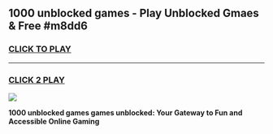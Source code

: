 
## 1000 unblocked games - Play Unblocked Gmaes & Free #m8dd6
<h3>
<a href="https://news.freeplayer.one?title=1000_unblocked_games&ref=24F">CLICK TO PLAY</a></h3>
<hr>

<h3>
<a href="https://news.freeplayer.one?title=1000_unblocked_games&ref=24F">CLICK 2 PLAY</a>
  
</h3>

<a href="https://news.freeplayer.one?title=1000_unblocked_games&ref=24F/"><img src="https://clearcache.store/games.png"></a>


**1000 unblocked games games unblocked: Your Gateway to Fun and Accessible Online Gaming**
